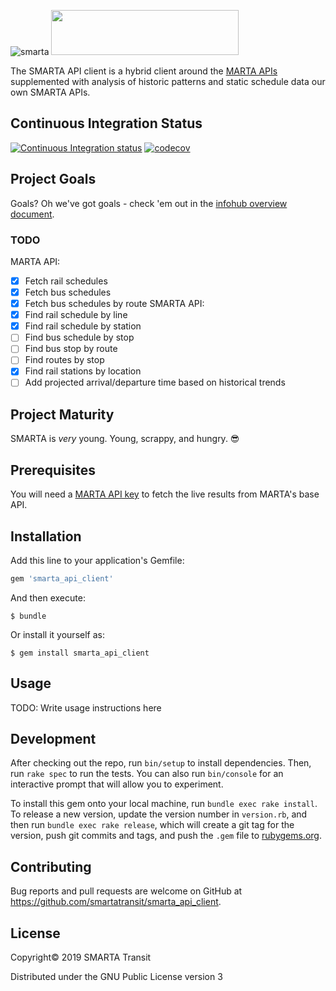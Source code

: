 
![smarta](https://user-images.githubusercontent.com/8289478/57379460-f873e280-7174-11e9-9c32-b737bc49650c.png)
<img src="https://user-images.githubusercontent.com/8289478/56633099-d6357d00-662a-11e9-9592-0c58dab8ca55.png" width="300" height="72" />

The SMARTA API client is a hybrid client around the
[MARTA APIs](http://www.itsmarta.com/app-developer-resources.aspx) supplemented
with analysis of historic patterns and static schedule data our own SMARTA APIs.

## Continuous Integration Status

[![Continuous Integration status](https://travis-ci.org/smartatransit/smarta-api-client.svg?branch=master)](https://travis-ci.org/smartatransit/smarta-api-client.svg?branch=master)
[![codecov](https://codecov.io/gh/smartatransit/smarta-api-client/branch/master/graph/badge.svg)](https://codecov.io/gh/smartatransit/smarta-api)

## Project Goals

Goals? Oh we've got goals - check 'em out in the
[infohub overview document](https://github.com/smartatransit/infohub/blob/master/vision/overview.md).

### TODO
MARTA API:
- [x] Fetch rail schedules
- [x] Fetch bus schedules
- [x] Fetch bus schedules by route
SMARTA API:
- [x] Find rail schedule by line
- [x] Find rail schedule by station
- [ ] Find bus schedule by stop
- [ ] Find bus stop by route
- [ ] Find routes by stop
- [x] Find rail stations by location
- [ ] Add projected arrival/departure time based on historical trends

## Project Maturity

SMARTA is _very_ young. Young, scrappy, and hungry. 😎

## Prerequisites

You will need a [MARTA API key](https://www.itsmarta.com/developer-reg-rtt.aspx)
to fetch the live results from MARTA's base API.


## Installation

Add this line to your application's Gemfile:

```ruby
gem 'smarta_api_client'
```

And then execute:

    $ bundle

Or install it yourself as:

    $ gem install smarta_api_client

## Usage

TODO: Write usage instructions here

## Development

After checking out the repo, run `bin/setup` to install dependencies. Then, run `rake spec` to run the tests. You can also run `bin/console` for an interactive prompt that will allow you to experiment.

To install this gem onto your local machine, run `bundle exec rake install`. To release a new version, update the version number in `version.rb`, and then run `bundle exec rake release`, which will create a git tag for the version, push git commits and tags, and push the `.gem` file to [rubygems.org](https://rubygems.org).

## Contributing

Bug reports and pull requests are welcome on GitHub at https://github.com/smartatransit/smarta_api_client.


## License

Copyright© 2019 SMARTA Transit

Distributed under the GNU Public License version 3
